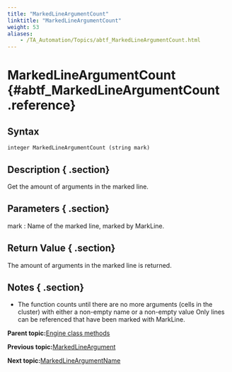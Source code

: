 ```yaml
--- 
title: "MarkedLineArgumentCount"
linktitle: "MarkedLineArgumentCount"
weight: 53
aliases: 
    - /TA_Automation/Topics/abtf_MarkedLineArgumentCount.html
---
```

# MarkedLineArgumentCount {#abtf_MarkedLineArgumentCount .reference}

## Syntax

`integer MarkedLineArgumentCount (string mark)`

## Description { .section}

Get the amount of arguments in the marked line.

## Parameters { .section}

mark
:   Name of the marked line, marked by MarkLine.

## Return Value { .section}

The amount of arguments in the marked line is returned.

## Notes { .section}

-   The function counts until there are no more arguments \(cells in the cluster\) with either a non-empty name or a non-empty value Only lines can be referenced that have been marked with MarkLine.

**Parent topic:**[Engine class methods](../../TA_Automation/Topics/abtf_Engine_classes.html)

**Previous topic:**[MarkedLineArgument](../../TA_Automation/Topics/abtf_MarkedLineArgument.html)

**Next topic:**[MarkedLineArgumentName](../../TA_Automation/Topics/abtf_MarkedLineArgumentName.html)

